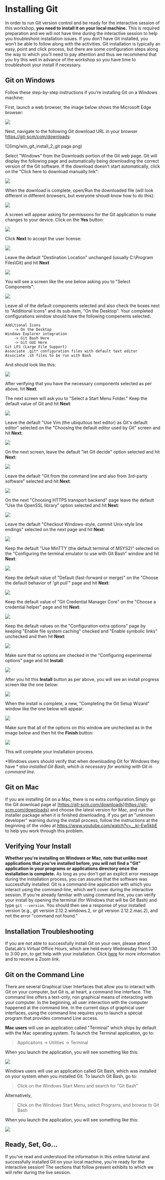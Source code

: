 # Installing Git 

In order to run Git version control and be ready for the interactive session of 
this workshop, **you need to install it on your local machine.** This is required 
preparation and we will not have time during the interactive session to help you 
troubleshoot installation issues. If you don’t have Git installed, you won’t be 
able to follow along with the activities. Git installation is typically an easy, 
point and click process, but there are some configuration steps along the way to 
which you’ll need to pay attention and thus we recommend that you try this well 
in advance of the workshop so you have time to troubleshoot your install if necessary.

## Git on Windows

Follow these step-by-step instructions if you're installing Git on a Windows machine:

First, launch a web browser, the image below shows the Microsoft Edge browser:

![](img/win_git_install_1_browser.png) 

Next, navigate to the following Git download URL in your browser [https://git-scm/com/downloads](https://git-scm.com/downloads):

![](img/win_git_install_2_git page.png) 

Select "Windows" from the Downloads portion of the Git web page. Git will display 
the following page and automatically being downloading the correct version of the 
Git software. If the download doesn't start automatically, click on the "Click here 
to download manually link":

![](img/win_git_install_3_downloading.png) 

When the download is complete, open/Run the downloaded file (will look different 
in different browsers, but everyone shoudl know how to do this):

![](img/win_git_install_4_run_open.png) 

A screen will appear asking for permissions for the Git application to make changes 
to your device. Click on the **Yes** button:

![](img/win_git_install_5_allow_changes.png) 

Click **Next** to accept the user license:

![](img/win_git_install_6_license.png) 

Leave the default "Destination Location" unchanged (usually C:\Program Files\Git) 
and hit **Next**

![](img/win_git_install_7_install_location.png)

You will see a screen like the one below asking you to "Select Components":

![](img/win_git_install_8_default_components.png)

Leave all of the default components selected and also check the boxes next to 
"Additional Icons" and its sub-item, "On the Desktop". Your completed configurations 
window should have the following compenents selected:

	Additional Icons 
		-> On the Desktop
	Windows Explorer integration
		-> Git Bash Here
		-> Git GUI Here
	Git LFS (Large File Support)
	Associate .git* configuration files with default text editor
	Associate .sh files to be run with Bash
	
And should look like this:

![](img/win_git_install_9_checked_components.png)

After verifying that you have the necessary components selected as per above, 
hit **Next**.

The next screen will ask you to "Select a Start Menu Folder." Keep the default 
value of Git and hit **Next**:

![](img/win_git_install_10_start_menu.png)

Leave the default "Use Vim (the ubiquitous text editor) as Git's default editor" 
selected on the "Choosing the default editor used by Git" screen and hit **Next**:

![](img/win_git_install_11_editor.png)

On the next screen, leave the default "let Git decide" option selected and hit **Next**:

![](img/win_git_install_12_initial_branch.png)

Leave the default "Git from the command line and also from 3rd-party software" 
selected and hit **Next**:

![](img/win_git_install_13_path.png)

On the next "Choosing HTTPS transport backend" page leave the default "Use the 
OpenSSL library" option selected and hit **Next**:

![](img/win_git_install_14_HTTPS_openssl.png)

Leave the default "Checkout Windows-style, commit Unix-style line endings" 
selected on the next page and hit **Next**:

![](img/win_git_install_15_line_ending.png)


Keep the default "Use MinTTY (the default terminal of MSYS2)" selected on the 
"Configuring the terminal emulator to use with Git Bash" window and hit **Next**:

![](img/win_git_install_16_terminal_emulator.png)


Keep the default value of "Default (fast-forward or merge)" on the "Choose the 
default behavior of 'git pull'" page and hit **Next**:

![](img/win_git_install_17_git_pull.png)

Keep the default value of "Git Credential Manager Core" on the "Choose a 
credential helper" page and hit **Next**:

![](img/win_git_install_18_credential_helper.png)

Keep the default values on the "Configuration extra options" page by keeping 
"Enable file system caching" checked and "Enable symbolic links" unchecked and 
then hit **Next**:

![](img/win_git_install_19_extra_options.png)


Make sure that no options are checked in the "Configuring experimental options" 
page and hit **Install**:

![](img/win_git_install_20_experimental_options.png)


After you hit this **Install** button as per above, you will see an install 
progress screen like the one below:

![](img/win_git_install_21_install_progress.png)

When the install is complete, a new, "Completing the Git Setup Wizard" window like 
the one below will appear:

![](img/win_git_install_22_install_complete.png)

Make sure that all of the options on this window are unchecked as in the image 
below and then hit the **Finish** button:

![](img/win_git_install_23_deslect_and_finish.png)

This will complete your installation process.

*Windows users should verify that when downloading Git for Windows they have *
*also installed Git Bash, which is necessary for working with Git in command line.*

## Git on Mac

If you are installing Git on a Mac, there is no extra configuration.Simply go the 
Git download page at [https://git-scm.com/downloads](https://git-scm.com/downloads) 
and choose the latest version for Mac, and run the installer package when it is 
finished downloading. If you get an "unknown developer" warning during the install 
process, follow the instructions at the beginning of the video at 
[https://www.youtube.com/watch?v=__kr-Ew5kbE ](https://www.youtube.com/watch?v=__kr-Ew5kbE) 
to help you work through this problem.

## Verifying Your Install

**Whether you're installing on Windows or Mac, note that unlike most applications** 
**that you’ve installed before, you will not find a "Git" application in your programs** 
**or applications directory once the installation is complete.** As long as you 
don't get an explicit error message during the installation process, you can 
assume that the software was successfully installed. Git is a command-line 
application with which you interact using the command-line, which we’ll cover during 
the interactive session. If you're already familiar with using command line, you 
can verify your install by opening the terminal (for Windows that will be Git Bash) 
and type `git --version`. You should then see a response of your installed version 
(e.g., git version 2.12.2.windows.2, or git version 2.12.2.mac.2), and not the 
error "command not found."

## Installation Troubleshooting

If you are not able to successfully install Git on your own, please attend 
DataLab's Virtual Office Hours, which are held every Wednesday from 1:30 to 3:00 pm, 
to get help with your installation. Click [here] for more information and to 
receive a Zoom link.

[here]: https://datalab.ucdavis.edu/office-hours/

## Git on the Command Line

There are several Graphical User Interfaces that allow you to interact with Git 
on your computer, but Git is, at heart, a command line interface. The command 
line offers a text-only, non graphical means of interacting with your computer. 
In the beginning, all user interaction with the computer happened at the command 
line. In the current days of graphical user interfaces, using the command line 
requires you to launch a special program that provides command Line access.  

**Mac users** will use an application called "Terminal" which ships by default 
with the Mac operating system. To launch the Terminal application, go to:

> Applicaitons -> Utilities -> Terminal

When you launch the application, you will see something like this:

![](img/mac_terminal.png)

Windows users will use an application called Git Bash, which was installed on 
your system when you installed Git. To launch Git Bash, go to:

> Click on the Windows Start Menu and search for "Git Bash"

Alternatively,

> Click on the Windows Start Menu, select Programs, and browse to Git Bash

When you launch the application, you will see something like this:

![](img/bash.png)

## Ready, Set, Go...

If you've read and understood the information in this online tutorial and 
successfully installed Git on your local machine, you're ready for the interactive 
session! The sections that follow present exhibits to which we will refer during 
the live session.

